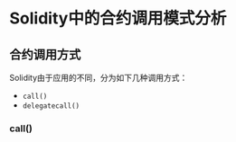 # Solidity中的合约调用模式分析

## 合约调用方式

Solidity由于应用的不同，分为如下几种调用方式：

+ `call()`
+ `delegatecall()`

### call()

